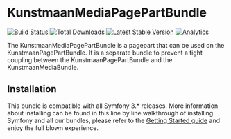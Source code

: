 # KunstmaanMediaPagePartBundle

[![Build Status](https://travis-ci.org/Kunstmaan/KunstmaanMediaPagePartBundle.png?branch=master)](http://travis-ci.org/Kunstmaan/KunstmaanMediaPagePartBundle)
[![Total Downloads](https://poser.pugx.org/kunstmaan/media-pagepart-bundle/downloads.png)](https://packagist.org/packages/kunstmaan/media-pagepart-bundle)
[![Latest Stable Version](https://poser.pugx.org/kunstmaan/media-pagepart-bundle/v/stable.png)](https://packagist.org/packages/kunstmaan/media-pagepart-bundle)
[![Analytics](https://ga-beacon.appspot.com/UA-3160735-7/Kunstmaan/KunstmaanMediaPagePartBundle)](https://github.com/igrigorik/ga-beacon)

The KunstmaanMediaPagePartBundle is a pagepart that can be used on the KunstmaanPagePartBundle. It is a separate bundle to prevent a tight coupling between the KunstmaanPagePartBundle and the KunstmaanMediaBundle.

## Installation

This bundle is compatible with all Symfony 3.* releases. More information about installing can be found in this line by line walkthrough of installing Symfony and all our bundles, please refer to the [Getting Started guide](http://bundles.kunstmaan.be/getting-started) and enjoy the full blown experience.
